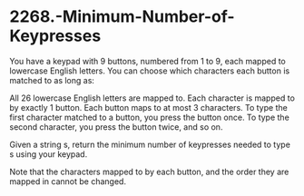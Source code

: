 # 2268.-Minimum-Number-of-Keypresses

You have a keypad with 9 buttons, numbered from 1 to 9, each mapped to lowercase English letters. You can choose which characters each button is matched to as long as:

All 26 lowercase English letters are mapped to.
Each character is mapped to by exactly 1 button.
Each button maps to at most 3 characters.
To type the first character matched to a button, you press the button once. To type the second character, you press the button twice, and so on.

Given a string s, return the minimum number of keypresses needed to type s using your keypad.

Note that the characters mapped to by each button, and the order they are mapped in cannot be changed.
